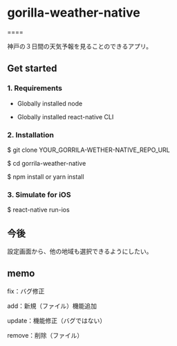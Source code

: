 # gorilla-weather-native

====

神戸の３日間の天気予報を見ることのできるアプリ。

## Get started
### 1. Requirements
* Globally installed node

* Globally installed react-native CLI

### 2. Installation

  $ git clone YOUR_GORRILA-WETHER-NATIVE_REPO_URL

  $ cd gorrila-weather-native

  $ npm install    or    yarn install

### 3. Simulate for iOS

  $ react-native run-ios

## 今後

  設定画面から、他の地域も選択できるようにしたい。

## memo
fix：バグ修正

add：新規（ファイル）機能追加

update：機能修正（バグではない）

remove：削除（ファイル）
